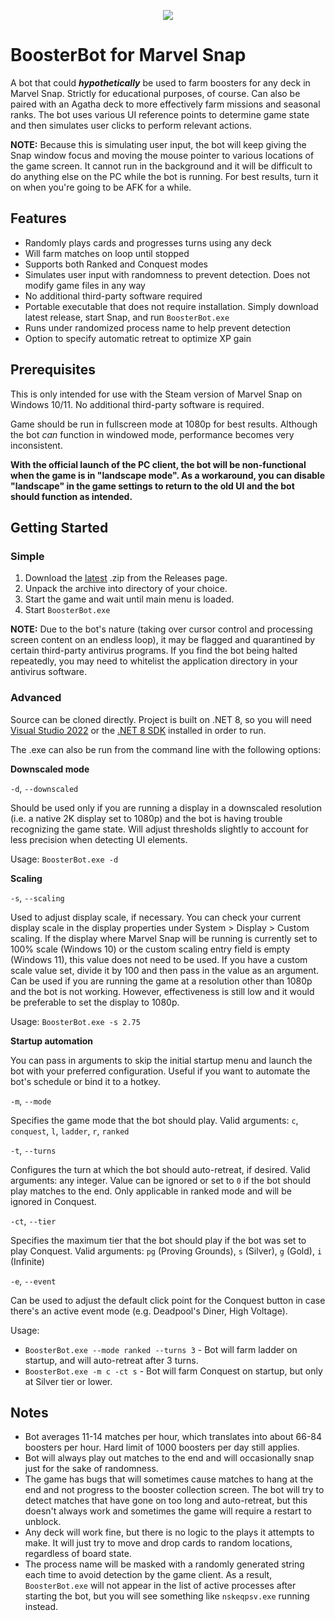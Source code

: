 <p align="center">
 <img src="https://github.com/little-fort/booster-bot/assets/39720285/3fd898fc-9f52-4e6c-8045-ffd6ee7ae456" />
</p>

# BoosterBot for Marvel Snap
A bot that could ***hypothetically*** be used to farm boosters for any deck in Marvel Snap. Strictly for educational purposes, of course. Can also be paired with an Agatha deck to more effectively farm missions and seasonal ranks. The bot uses various UI reference points to determine game state and then simulates user clicks to perform relevant actions.

**NOTE:** Because this is simulating user input, the bot will keep giving the Snap window focus and moving the mouse pointer to various locations of the game screen. It cannot run in the background and it will be difficult to do anything else on the PC while the bot is running. For best results, turn it on when you're going to be AFK for a while.

## Features

- Randomly plays cards and progresses turns using any deck
- Will farm matches on loop until stopped
- Supports both Ranked and Conquest modes
- Simulates user input with randomness to prevent detection. Does not modify game files in any way
- No additional third-party software required 
- Portable executable that does not require installation. Simply download latest release, start Snap, and run `BoosterBot.exe`
- Runs under randomized process name to help prevent detection
- Option to specify automatic retreat to optimize XP gain

## Prerequisites

This is only intended for use with the Steam version of Marvel Snap on Windows 10/11. No additional third-party software is required.

Game should be run in fullscreen mode at 1080p for best results. Although the bot *can* function in windowed mode, performance becomes very inconsistent. 

**With the official launch of the PC client, the bot will be non-functional when the game is in "landscape mode". As a workaround, you can disable "landscape" in the game settings to return to the old UI and the bot should function as intended.**

## Getting Started

### Simple

1. Download the [latest](https://github.com/little-fort/booster-bot/releases/latest) .zip from the Releases page.
2. Unpack the archive into directory of your choice. 
3. Start the game and wait until main menu is loaded.
4. Start `BoosterBot.exe`

**NOTE:** Due to the bot's nature (taking over cursor control and processing screen content on an endless loop), it may be flagged and quarantined by certain third-party antivirus programs. If you find the bot being halted repeatedly, you may need to whitelist the application directory in your antivirus software.

### Advanced

Source can be cloned directly. Project is built on .NET 8, so you will need [Visual Studio 2022](https://visualstudio.microsoft.com/downloads/) or the [.NET 8 SDK](https://dotnet.microsoft.com/en-us/download/dotnet/8.0) installed in order to run.

The .exe can also be run from the command line with the following options:

**Downscaled mode**

`-d`, `--downscaled`

Should be used only if you are running a display in a downscaled resolution (i.e. a native 2K display set to 1080p) and the bot is having trouble recognizing the game state. Will adjust thresholds slightly to account for less precision when detecting UI elements.

Usage: `BoosterBot.exe -d`

**Scaling** 

`-s`, `--scaling`

Used to adjust display scale, if necessary. You can check your current display scale in the display properties under System > Display > Custom scaling. If the display where Marvel Snap will be running is currently set to 100% scale (Windows 10) or the custom scaling entry field is empty (Windows 11), this value does not need to be used. If you have a custom scale value set, divide it by 100 and then pass in the value as an argument. Can be used if you are running the game at a resolution other than 1080p and the bot is not working. However, effectiveness is still low and it would be preferable to set the display to 1080p.

Usage: `BoosterBot.exe -s 2.75`

**Startup automation**

You can pass in arguments to skip the initial startup menu and launch the bot with your preferred configuration. Useful if you want to automate the bot's schedule or bind it to a hotkey.

`-m`, `--mode`

Specifies the game mode that the bot should play. Valid arguments: `c`, `conquest`, `l`, `ladder`, `r`, `ranked`

`-t`, `--turns`

Configures the turn at which the bot should auto-retreat, if desired. Valid arguments: any integer. Value can be ignored or set to `0` if the bot should play matches to the end. Only applicable in ranked mode and will be ignored in Conquest.

`-ct`, `--tier`

Specifies the maximum tier that the bot should play if the bot was set to play Conquest. Valid arguments: `pg` (Proving Grounds), `s` (Silver), `g` (Gold), `i` (Infinite)

`-e`, `--event`

Can be used to adjust the default click point for the Conquest button in case there's an active event mode (e.g. Deadpool's Diner, High Voltage).

Usage:
- `BoosterBot.exe --mode ranked --turns 3` - Bot will farm ladder on startup, and will auto-retreat after 3 turns.
- `BoosterBot.exe -m c -ct s` - Bot will farm Conquest on startup, but only at Silver tier or lower.

## Notes

- Bot averages 11-14 matches per hour, which translates into about 66-84 boosters per hour. Hard limit of 1000 boosters per day still applies.
- Bot will always play out matches to the end and will occasionally snap just for the sake of randomness.
- The game has bugs that will sometimes cause matches to hang at the end and not progress to the booster collection screen. The bot will try to detect matches that have gone on too long and auto-retreat, but this doesn't always work and sometimes the game will require a restart to unblock.
- Any deck will work fine, but there is no logic to the plays it attempts to make. It will just try to move and drop cards to random locations, regardless of board state.
- The process name will be masked with a randomly generated string each time to avoid detection by the game client. As a result, `BoosterBot.exe` will not appear in the list of active processes after starting the bot, but you will see something like `nskeqpsv.exe` running instead.

